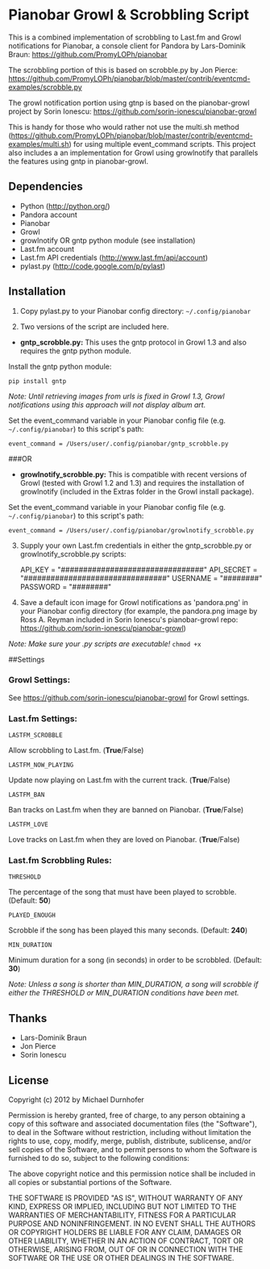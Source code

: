# Pianobar Growl & Scrobbling Script

This is a combined implementation of scrobbling to Last.fm and Growl notifications for Pianobar,
a console client for Pandora by Lars-Dominik Braun:
https://github.com/PromyLOPh/pianobar

The scrobbling portion of this is based on scrobble.py by Jon Pierce:
https://github.com/PromyLOPh/pianobar/blob/master/contrib/eventcmd-examples/scrobble.py

The growl notification portion using gtnp is based on the pianobar-growl project by Sorin Ionescu:
https://github.com/sorin-ionescu/pianobar-growl

This is handy for those who would rather not use the multi.sh method 
(https://github.com/PromyLOPh/pianobar/blob/master/contrib/eventcmd-examples/multi.sh)
for using multiple event_command scripts. This project also includes a an implementation for Growl
using growlnotify that parallels the features using gntp in pianobar-growl.

## Dependencies

- Python (http://python.org/)
- Pandora account
- Pianobar
- Growl
- growlnotify OR gntp python module (see installation)
- Last.fm account
- Last.fm API credentials (http://www.last.fm/api/account)
- pylast.py (http://code.google.com/p/pylast)

## Installation

1) Copy pylast.py to your Pianobar config directory:
`~/.config/pianobar`

2) Two versions of the script are included here.

- **gntp_scrobble.py:**
This uses the gntp protocol in Growl 1.3 and also requires the gntp python module.

Install the gntp python module:

    pip install gntp

*Note: Until retrieving images from urls is fixed in Growl 1.3, Growl notifications using this approach
will not display album art.*

Set the event_command variable in your Pianobar config file (e.g. `~/.config/pianobar`) to this
script's path:

    event_command = /Users/user/.config/pianobar/gntp_scrobble.py

###OR

- **growlnotify_scrobble.py:**
This is compatible with recent versions of Growl (tested with Growl 1.2 
and 1.3) and requires the installation of growlnotify (included in the Extras folder in the Growl
install package).

Set the event_command variable in your Pianobar config file (e.g. `~/.config/pianobar`) to this
script's path:

    event_command = /Users/user/.config/pianobar/growlnotify_scrobble.py

3) Supply your own Last.fm credentials in either the gntp_scrobble.py or growlnotify_scrobble.py scripts:

    API_KEY = "################################"
    API_SECRET = "################################"
    USERNAME = "########"
    PASSWORD = "########"

4) Save a default icon image for Growl notifications as 'pandora.png' in your Pianobar config directory
(for example, the pandora.png image by Ross A. Reyman included in Sorin Ionescu's pianobar-growl repo:
https://github.com/sorin-ionescu/pianobar-growl)

*Note: Make sure your .py scripts are executable!* `chmod +x`

##Settings

### Growl Settings:
See https://github.com/sorin-ionescu/pianobar-growl for Growl settings.

### Last.fm Settings:
`LASTFM_SCROBBLE`

Allow scrobbling to Last.fm. (**True**/False)

`LASTFM_NOW_PLAYING`

Update now playing on Last.fm with the current track. (**True**/False)

`LASTFM_BAN`

Ban tracks on Last.fm when they are banned on Pianobar. (**True**/False)

`LASTFM_LOVE`

Love tracks on Last.fm when they are loved on Pianobar. (**True**/False)

### Last.fm Scrobbling Rules:
`THRESHOLD`

The percentage of the song that must have been played to scrobble. (Default: **50**)

`PLAYED_ENOUGH`

Scrobble if the song has been played this many seconds. (Default: **240**)

`MIN_DURATION`

Minimum duration for a song (in seconds) in order to be scrobbled. (Default: **30**)

*Note: Unless a song is shorter than MIN_DURATION, a song will scrobble if either the THRESHOLD or MIN_DURATION 
conditions have been met.*

## Thanks

- Lars-Dominik Braun
- Jon Pierce
- Sorin Ionescu

## License

Copyright (c) 2012 by Michael Durnhofer

Permission is hereby granted, free of charge, to any person obtaining a copy
of this software and associated documentation files (the "Software"), to deal
in the Software without restriction, including without limitation the rights
to use, copy, modify, merge, publish, distribute, sublicense, and/or sell
copies of the Software, and to permit persons to whom the Software is
furnished to do so, subject to the following conditions:

The above copyright notice and this permission notice shall be included in
all copies or substantial portions of the Software.

THE SOFTWARE IS PROVIDED "AS IS", WITHOUT WARRANTY OF ANY KIND, EXPRESS OR
IMPLIED, INCLUDING BUT NOT LIMITED TO THE WARRANTIES OF MERCHANTABILITY,
FITNESS FOR A PARTICULAR PURPOSE AND NONINFRINGEMENT. IN NO EVENT SHALL THE
AUTHORS OR COPYRIGHT HOLDERS BE LIABLE FOR ANY CLAIM, DAMAGES OR OTHER
LIABILITY, WHETHER IN AN ACTION OF CONTRACT, TORT OR OTHERWISE, ARISING FROM,
OUT OF OR IN CONNECTION WITH THE SOFTWARE OR THE USE OR OTHER DEALINGS IN
THE SOFTWARE.
